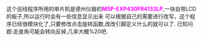 这个巡线程序所用的单片机是德州仪器的<strong><font color="fuchsia">MSP-EXP430FR4133LP</font></strong>,一块自带LCD的板子,所以运行时会有一些信息显示出来
可以根据自己的需要进行改写，这个程序已经很模块化了,只要修改点击旋转函数,改改引脚定义什么的就可以了.
已知问题:走直角可能会转向反掉,几率大概%20吧.
